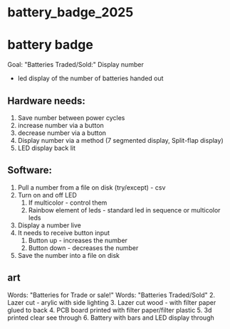 # battery_badge_2025

# battery badge
Goal: "Batteries Traded/Sold:" Display number
- led display of the number of batteries handed out

## Hardware needs:
1. Save number between power cycles
2. increase number via a button
3. decrease number via a button
4. Display number via a method (7 segmented display, Split-flap display)
5. LED display back lit 

## Software:
1. Pull a number from a file on disk (try/except) - csv
2. Turn on and off LED
	1. If multicolor - control them
	2. Rainbow element of leds - standard led in sequence or multicolor leds
3. Display a number live
4. It needs to receive button input
	1. Button up - increases the number
	2. Button down - decreases the number
5. Save the number into a file on disk

## art
Words: "Batteries for Trade or sale!"
Words: "Batteries Traded/Sold"
2. Lazer cut - arylic with side lighting
3. Lazer cut wood - with filter paper glued to back
4. PCB board printed with filter paper/filter plastic
5. 3d printed clear see through
6. Battery with bars and LED display through
